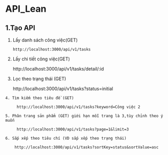 # API_Lean 
## 1.Tạo API 
  1. Lấy danh sách công việc(GET)
     
         http://localhost:3000/api/v1/tasks

   2. Lấy chi tiết công việc(GET)

         http://localhost:3000/api/v1/tasks/detail/:id
    
   3. Lọc theo trạng thái (GET)
       
         http://localhost:3000/api/v1/tasks?status=initial

    4. Tìm kiếm theo tiêu đề (GET)

         http://localhost:3000/api/v1/tasks?keyword=Công việc 2

    5. Phân trang sản phẩm (GET) giới hạn mỗi trang là 3,tùy chỉnh theo ý muốn
       
         http://localhost:3000/api/v1/tasks?page=1&limit=3

    6. Sắp xếp theo tiêu chí (VD sắp xếp theo trạng thái)

        http://localhost:3000/api/v1/tasks?sortKey=status&sortValue=asc